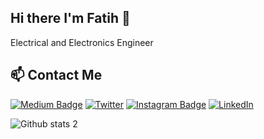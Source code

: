 ## Hi there I'm Fatih 👋

Electrical and Electronics Engineer

## 📫 Contact Me
[![Medium Badge](https://img.shields.io/badge/Medium-12100E?style=for-the-badge&logo=medium&logoColor=white)](https://medium.com/@aydinfatihahmet) [![Twitter](https://img.shields.io/badge/Twitter-1DA1F2?style=for-the-badge&logo=twitter&logoColor=white)](https://twitter.com/aydinfatihahmet/) [![Instagram Badge](https://img.shields.io/badge/Instagram-E4405F?style=for-the-badge&logo=instagram&logoColor=white)](https://www.instagram.com/aydinfatihahmet/) [![LinkedIn](https://img.shields.io/badge/LinkedIn-0077B5?style=for-the-badge&logo=linkedin&logoColor=white)](https://tr.linkedin.com/in/aydinfatihahmet)


![Github stats 2](https://github-readme-stats.vercel.app/api?username=aydinfatihahmet&show_icons=true&theme=radical)

